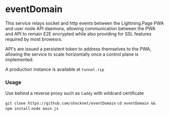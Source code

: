 # eventDomain

This service relays socket and http events between the Lightning.Page PWA and user node API daemons, allowing communication between the PWA and API to remain E2E encrypted while also providing for SSL features required by most browesrs. 

API's are issued a persistent token to address themselves to the PWA, allowing the service to scale horizontally once a control plane is implemented.

A production instance is available at `tunnel.rip`

### Usage

Use behind a reverse proxy such as `Caddy` with wildcard certificate

`git clone https://github.com/shocknet/eventDomain`
`cd eventDomain && npm install`
`node main.js`
